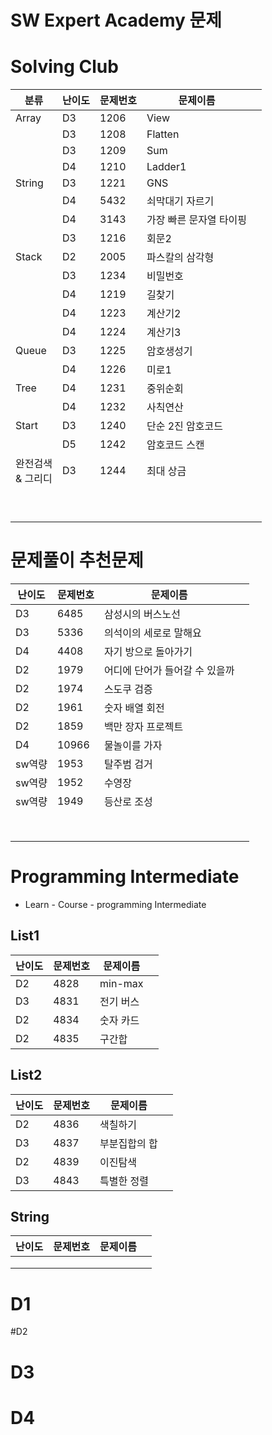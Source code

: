 # SW Expert Academy 문제



# Solving Club

| 분류                   | 난이도 | 문제번호 | 문제이름                |      |
| ---------------------- | ------ | -------- | ----------------------- | ---- |
| Array                  | D3     | 1206     | View                    |      |
|                        | D3     | 1208     | Flatten                 |      |
|                        | D3     | 1209     | Sum                     |      |
|                        | D4     | 1210     | Ladder1                 |      |
| String                 | D3     | 1221     | GNS                     |      |
|                        | D4     | 5432     | 쇠막대기 자르기         |      |
|                        | D4     | 3143     | 가장 빠른 문자열 타이핑 |      |
|                        | D3     | 1216     | 회문2                   |      |
| Stack                  | D2     | 2005     | 파스칼의 삼각형         |      |
|                        | D3     | 1234     | 비밀번호                |      |
|                        | D4     | 1219     | 길찾기                  |      |
|                        | D4     | 1223     | 계산기2                 |      |
|                        | D4     | 1224     | 계산기3                 |      |
| Queue                  | D3     | 1225     | 암호생성기              |      |
|                        | D4     | 1226     | 미로1                   |      |
| Tree                   | D4     | 1231     | 중위순회                |      |
|                        | D4     | 1232     | 사칙연산                |      |
| Start                  | D3     | 1240     | 단순 2진 암호코드       |      |
|                        | D5     | 1242     | 암호코드 스캔           |      |
| 완전검색<br />& 그리디 | D3     | 1244     | 최대 상금               |      |
|                        |        |          |                         |      |
|                        |        |          |                         |      |
|                        |        |          |                         |      |
|                        |        |          |                         |      |
|                        |        |          |                         |      |
|                        |        |          |                         |      |
|                        |        |          |                         |      |
|                        |        |          |                         |      |
|                        |        |          |                         |      |



# 문제풀이 추천문제

| 난이도 | 문제번호 | 문제이름                       |      |
| ------ | -------- | ------------------------------ | ---- |
| D3     | 6485     | 삼성시의 버스노선              |      |
| D3     | 5336     | 의석이의 세로로 말해요         |      |
| D4     | 4408     | 자기 방으로 돌아가기           |      |
| D2     | 1979     | 어디에 단어가 들어갈 수 있을까 |      |
| D2     | 1974     | 스도쿠 검증                    |      |
| D2     | 1961     | 숫자 배열 회전                 |      |
| D2     | 1859     | 백만 장자 프로젝트             |      |
| D4     | 10966    | 물놀이를 가자                  |      |
| sw역량 | 1953     | 탈주범 검거                    |      |
| sw역량 | 1952     | 수영장                         |      |
| sw역량 | 1949     | 등산로 조성                    |      |
|        |          |                                |      |
|        |          |                                |      |
|        |          |                                |      |
|        |          |                                |      |
|        |          |                                |      |
|        |          |                                |      |
|        |          |                                |      |
|        |          |                                |      |



# Programming Intermediate

- Learn - Course - programming Intermediate



## List1

| 난이도 | 문제번호 | 문제이름  |      |
| ------ | -------- | --------- | ---- |
| D2     | 4828     | min-max   |      |
| D3     | 4831     | 전기 버스 |      |
| D2     | 4834     | 숫자 카드 |      |
| D2     | 4835     | 구간합    |      |



## List2

| 난이도 | 문제번호 | 문제이름      |      |
| ------ | -------- | ------------- | ---- |
| D2     | 4836     | 색칠하기      |      |
| D3     | 4837     | 부분집합의 합 |      |
| D2     | 4839     | 이진탐색      |      |
| D3     | 4843     | 특별한 정렬   |      |



## String

| 난이도 | 문제번호 | 문제이름 |      |
| ------ | -------- | -------- | ---- |
|        |          |          |      |
|        |          |          |      |
|        |          |          |      |



# D1



#D2



# D3



# D4

